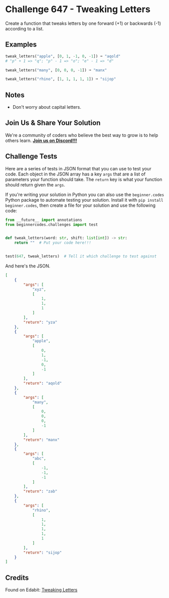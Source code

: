 # Challenge 647 - Tweaking Letters

Create a function that tweaks letters by one forward (+1) or backwards (-1) according to a list.

## Examples
```python
tweak_letters("apple", [0, 1, -1, 0, -1]) ➞ "aqold"
# "p" + 1 => "q"; "p" - 1 => "o"; "e" - 1 => "d"

tweak_letters("many", [0, 0, 0, -1]) ➞ "manx"

tweak_letters("rhino", [1, 1, 1, 1, 1]) ➞ "sijop"
```
## Notes

- Don't worry about capital letters.

## Join Us & Share Your Solution

We're a community of coders who believe the best way to grow is to help others learn. **[Join us on Discord!!!](https://discord.gg/sfHykntuGy)**

## Challenge Tests

Here are a series of tests in JSON format that you can use to test your code. Each object in the JSON array has a key `args` that are a list of parameters your function should take. The `return` key is what your function should return given the `args`. 

If you're writing your solution in Python you can also use the `beginner.codes` Python package to automate testing your solution. Install it with `pip install beginner.codes`, then create a file for your solution and use the following code:
```python
from __future__ import annotations
from beginnercodes.challenges import test


def tweak_letters(word: str, shift: list[int]) -> str:
    return ""  # Put your code here!!!


test(647, tweak_letters)  # Tell it which challenge to test against
```
And here's the JSON.
```json
[
    {
        "args": [
            "xyz",
            [
                1,
                1,
                1
            ]
        ],
        "return": "yza"
    },
    {
        "args": [
            "apple",
            [
                0,
                1,
                -1,
                0,
                -1
            ]
        ],
        "return": "aqold"
    },
    {
        "args": [
            "many",
            [
                0,
                0,
                0,
                -1
            ]
        ],
        "return": "manx"
    },
    {
        "args": [
            "abc",
            [
                -1,
                -1,
                -1
            ]
        ],
        "return": "zab"
    },
    {
        "args": [
            "rhino",
            [
                1,
                1,
                1,
                1,
                1
            ]
        ],
        "return": "sijop"
    }
]
```
## Credits

Found on Edabit: [Tweaking Letters](https://edabit.com/challenge/QKyR63wENr4RMF9L7)
